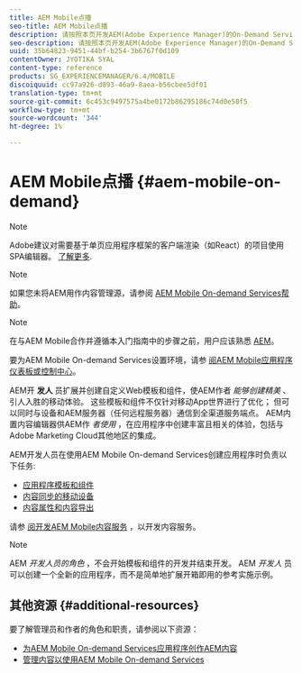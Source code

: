 ```yaml
---
title: AEM Mobile点播
seo-title: AEM Mobile点播
description: 请按照本页开发AEM(Adobe Experience Manager)的On-Demand Services应用程序。 该页面涵盖与应用程序开发人员相关的主题。
seo-description: 请按照本页开发AEM(Adobe Experience Manager)的On-Demand Services应用程序。 该页面涵盖与应用程序开发人员相关的主题。
uuid: 35b64823-9451-44bf-b254-3b6767f0d109
contentOwner: JYOTIKA SYAL
content-type: reference
products: SG_EXPERIENCEMANAGER/6.4/MOBILE
discoiquuid: cc97a926-d893-46a9-8aea-b56cbee5df01
translation-type: tm+mt
source-git-commit: 6c453c9497575a4be0172b86295186c74d0e50f5
workflow-type: tm+mt
source-wordcount: '344'
ht-degree: 1%

---
```



# AEM Mobile点播 {#aem-mobile-on-demand}

>[!NOTE]
>
>Adobe建议对需要基于单页应用程序框架的客户端渲染（如React）的项目使用SPA编辑器。 [了解更多](/help/sites-developing/spa-overview.md).

>[!NOTE]
>
>如果您未将AEM用作内容管理源，请参阅 [AEM Mobile On-demand Services帮助](https://helpx.adobe.com/digital-publishing-solution/topics.html)。

>[!NOTE]
>
>在与AEM Mobile合作并遵循本入门指南中的步骤之前，用户应该熟悉 [AEM](/help/sites-deploying/deploy.md)。
>
>要为AEM Mobile On-demand Services设置环境，请参 [阅AEM Mobile应用程序仪表板或控制中心](/help/mobile/mobile-apps-ondemand-application-dashboard.md)。

AEM开 **发人** 员扩展并创建自定义Web模板和组件，使AEM作者 *能够创建精美* 、引人入胜的移动体验。 这些模板和组件不仅针对移动App世界进行了优化； 但可以同时与设备和AEM服务器（任何远程服务器）通信到全渠道服务端点。 AEM内置内容编辑器供AEM作 *者使用* ，在应用程序中创建丰富且相关的体验，包括与Adobe Marketing Cloud其他地区的集成。

AEM开发人员在使用AEM Mobile On-demand Services创建应用程序时负责以下任务:

* [应用程序模板和组件](/help/mobile/app-templates-and-components1.md)
* [内容同步的移动设备](/help/mobile/mobile-ondemand-contentsync.md)
* [内容属性和内容导出](/help/mobile/on-demand-content-properties-exporting.md)

请参 [阅开发AEM Mobile内容服务](/help/mobile/developing-content-services.md) ，以开发内容服务。

>[!NOTE]
>
>AEM *开发人员的角色* ，不会开始模板和组件的开发并结束开发。 AEM *开发人* 员可以创建一个全新的应用程序，而不是简单地扩展开箱即用的参考实施示例。

## 其他资源 {#additional-resources}

要了解管理员和作者的角色和职责，请参阅以下资源：

* [为AEM Mobile On-demand Services应用程序创作AEM内容](/help/mobile/mobile-apps-ondemand.md)
* [管理内容以使用AEM Mobile On-demand Services](/help/mobile/aem-mobile.md)

